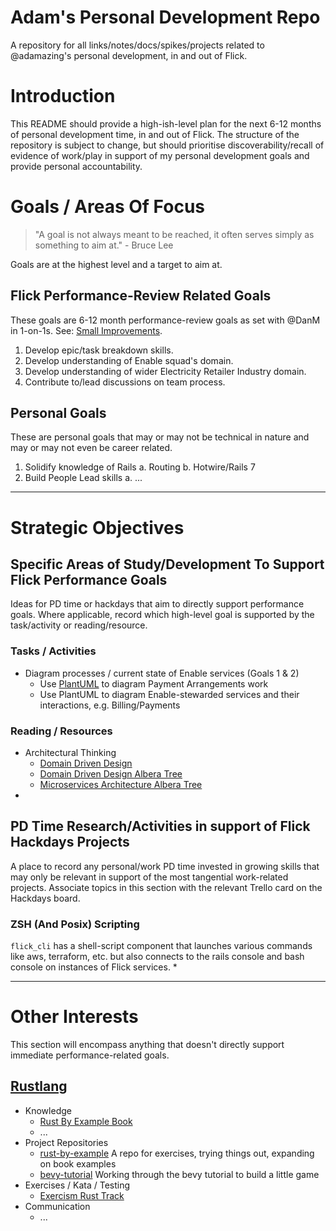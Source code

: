 # Adam's Personal Development Repo

A repository for all links/notes/docs/spikes/projects related to @adamazing's personal development, in and out of Flick.

# Introduction

This README should provide a high-ish-level plan for the next 6-12 months of personal development time, in and out of Flick.
The structure of the repository is subject to change, but should prioritise discoverability/recall of evidence of work/play in support
of my personal development goals and provide personal accountability.

# Goals / Areas Of Focus

  > "A goal is not always meant to be reached, it often serves simply as something to aim at." - Bruce Lee

Goals are at the highest level and a target to aim at.

## Flick Performance-Review Related Goals

These goals are 6-12 month performance-review goals as set with @DanM in 1-on-1s.
See: [Small Improvements](https://app.small-improvements.com/app/home).

  1. Develop epic/task breakdown skills.
  1. Develop understanding of Enable squad's domain.
  1. Develop understanding of wider Electricity Retailer Industry domain.
  1. Contribute to/lead discussions on team process.

## Personal Goals

These are personal goals that may or may not be technical in nature and may or may not even be career related.

  1. Solidify knowledge of Rails
    a. Routing
    b. Hotwire/Rails 7
  1. Build People Lead skills
    a. ...

----

# Strategic Objectives

## Specific Areas of Study/Development To Support Flick Performance Goals

Ideas for PD time or hackdays that aim to directly support performance goals. Where applicable, record which high-level goal is supported by the task/activity or reading/resource.

### Tasks / Activities

  * Diagram processes / current state of Enable services (Goals 1 & 2)
    * Use [PlantUML](https://plantuml.com) to diagram Payment Arrangements work
    * Use PlantUML to diagram Enable-stewarded services and their interactions, e.g. Billing/Payments

### Reading / Resources

  * Architectural Thinking
    * [Domain Driven Design](https://martinfowler.com/bliki/DomainDrivenDesign.html)
    * [Domain Driven Design Albera Tree](https://app.albera.com/u/adam935ee6/domain-driven-design/)
    * [Microservices Architecture Albera Tree](https://app.albera.com/u/adam935ee6/microservices-architecture/)
  *

## PD Time Research/Activities in support of Flick Hackdays Projects

A place to record any personal/work PD time invested in growing skills that may only be relevant in support of the most tangential work-related projects. Associate topics in this section with the relevant Trello card on the Hackdays board.

### ZSH (And Posix) Scripting

`flick_cli` has a shell-script component that launches various commands like aws, terraform, etc. but also connects to the rails console and bash console on instances of Flick services.
    *

-----

# Other Interests

This section will encompass anything that doesn't directly support immediate performance-related goals.

## [Rustlang](https://www.rust-lang.org/)

  * Knowledge
    * [Rust By Example Book](https://doc.rust-lang.org/rust-by-example/index.html)
    * ...
  * Project Repositories
    * [rust-by-example](https://github.com/adamazing/rust-by-example)
      A repo for exercises, trying things out, expanding on book examples
    * [bevy-tutorial](https://github.com/adamazing/bevy-tutorial)
      Working through the bevy tutorial to build a little game
  * Exercises / Kata / Testing
    * [Exercism Rust Track]()
  * Communication
    * ...

